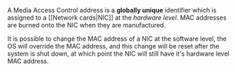 A Media Access Control address is a **globally unique** identifier which is assigned to a [[Network cards|NIC]] at the *hardware level*. MAC addresses are burned onto the NIC when they are manufactured.

It is possible to change the MAC address of a NIC at the software level, the OS will override the MAC address, and this change will be reset after the system is shut down, at which point the NIC will still have it's hardware level MAC address.
